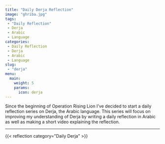 ```yaml
---
title: "Daily Derja Reflection"
image: "ghriba.jpg"
tags:
 - "Daily Reflection"
 - Derja
 - Arabic
 - Language
categories:
 - Daily Reflection
 - Derja
 - Arabic
 - Language
slug:
 - "derja"
menu:
  main:
    weight: 5
    params:
      icon: derja
---
```


Since the beginning of Operation Rising Lion I've decided to start a daily reflection series on Derja, the Arabic language. This series will focus on improving my understanding of Derja by writing a daily reflection in Arabic as well as making a short video explaining the reflection.

---

{{< reflection category="Daily Derja" >}}
